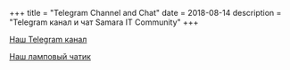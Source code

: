 +++
title = "Telegram Channel and Chat"
date = 2018-08-14
description = "Telegram канал и чат Samara IT Community"
+++

[Наш Telegram канал](https://t.me/Samara_IT_Community)

<!-- more -->

[Наш ламповый чатик](https://t.me/samara_it)
